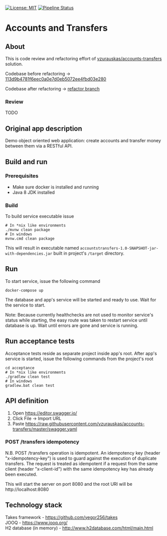 [![License: MIT](https://img.shields.io/badge/License-MIT-yellow.svg)](https://opensource.org/licenses/MIT)
[![Pipeline Status](https://gitlab.com/stasys/accounts-transfers/badges/refactor/pipeline.svg)](https://gitlab.com/stasys/accounts-transfers/pipelines)

# Accounts and Transfers
## About
This is code review and refactoring effort of [vzurauskas/accounts-transfers](https://github.com/vzurauskas/accounts-transfers) solution.

Codebase before refactoring -> [113d9b4781f6eec0a0e7d0eb5072ee4fbd03e280](https://github.com/stasys-skliutas/accounts-transfers/tree/113d9b4781f6eec0a0e7d0eb5072ee4fbd03e280)

Codebase after refactoring -> [refactor branch](https://github.com/stasys-skliutas/accounts-transfers/tree/master)
### Review
TODO 
## Original app description
Demo object oriented web application: create accounts and transfer money between them via a RESTful API.
## Build and run
### Prerequisites
+ Make sure docker is installed and running
+ Java 8 JDK installed
### Build
To build service executable issue
```shell script 
# In *nix like environments
./mvnw clean package
# In windows
mvnw.cmd clean package
```
This will result in executable named `accountstransfers-1.0-SNAPSHOT-jar-with-dependencies.jar` built in project's `/target` directory.
## Run
To start service, issue the following command
```shell script
docker-compose up
```
The database and app's service will be started and ready to use. Wait for the service to start.

Note: Because currently healthchecks are not used to monitor service's status while starting, the easy route was taken to 
restart service until database is up. Wait until errors are gone and service is running.
## Run acceptance tests 
Acceptance tests reside as separate project inside app's root. After app's service is started, issue the following commands from the project's root
```shell script
cd acceptance
# In *nix like environments
./gradlew clean test
# In windows
gradlew.bat clean test
```

## API definition
1. Open https://editor.swagger.io/
2. Click File -> Import URL
3. Paste https://raw.githubusercontent.com/vzurauskas/accounts-transfers/master/swagger.yaml

### POST /transfers idempotency
N.B. POST /transfers operation is idempotent. An idempotency key (header "x-idempotency-key") is used to guard against the execution of duplicate transfers. The request is treated as idempotent if a request from the same client (header "x-client-id") with the same idempotency key has already been executed.
  
This will start the server on port 8080 and the root URI will be http://localhost:8080

## Technology stack
Takes framework - https://github.com/yegor256/takes  
JOOQ - https://www.jooq.org/  
H2 database (in memory) - http://www.h2database.com/html/main.html  
